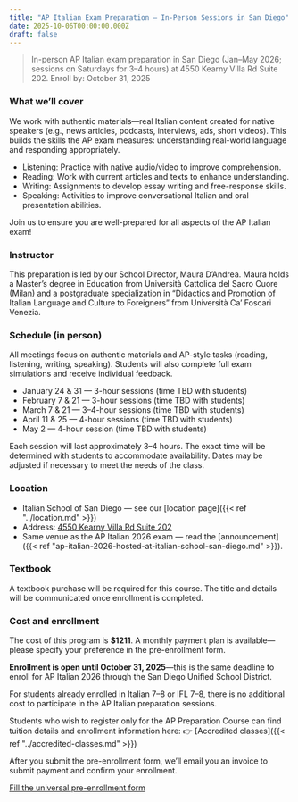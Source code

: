 ```yaml
---
title: "AP Italian Exam Preparation – In-Person Sessions in San Diego"
date: 2025-10-06T00:00:00.000Z
draft: false
---
```


> In-person AP Italian exam preparation in San Diego (Jan–May 2026; sessions on Saturdays for 3–4 hours) at 4550 Kearny Villa Rd Suite 202. Enroll by: October 31, 2025

### What we’ll cover

We work with authentic materials—real Italian content created for native speakers (e.g., news articles, podcasts, interviews, ads, short videos). This builds the skills the AP exam measures: understanding real-world language and responding appropriately.

- Listening: Practice with native audio/video to improve comprehension.
- Reading: Work with current articles and texts to enhance understanding.
- Writing: Assignments to develop essay writing and free-response skills.
- Speaking: Activities to improve conversational Italian and oral presentation abilities.

Join us to ensure you are well-prepared for all aspects of the AP Italian exam!

### Instructor

This preparation is led by our School Director, Maura D’Andrea. Maura holds a Master’s degree in Education from Università Cattolica del Sacro Cuore (Milan) and a postgraduate specialization in “Didactics and Promotion of Italian Language and Culture to Foreigners” from Università Ca’ Foscari Venezia.

### Schedule (in person)

All meetings focus on authentic materials and AP-style tasks (reading, listening, writing, speaking). Students will also complete full exam simulations and receive individual feedback.

- January 24 & 31 — 3-hour sessions (time TBD with students)
- February 7 & 21 — 3-hour sessions (time TBD with students)
- March 7 & 21 — 3–4-hour sessions (time TBD with students)
- April 11 & 25 — 4-hour sessions (time TBD with students)
- May 2 — 4-hour session (time TBD with students)

Each session will last approximately 3–4 hours. The exact time will be determined with students to accommodate availability. Dates may be adjusted if necessary to meet the needs of the class.

### Location

- Italian School of San Diego — see our [location page]({{< ref "../location.md" >}})
- Address: [4550 Kearny Villa Rd Suite 202](https://maps.app.goo.gl/Cg14JWm1TJFK9rsN8)
- Same venue as the AP Italian 2026 exam — read the [announcement]({{< ref "ap-italian-2026-hosted-at-italian-school-san-diego.md" >}}).

### Textbook

A textbook purchase will be required for this course. The title and details will be communicated once enrollment is completed.

### Cost and enrollment

The cost of this program is **$1211**. A monthly payment plan is available—please specify your preference in the pre-enrollment form.

**Enrollment is open until October 31, 2025**—this is the same deadline to enroll for AP Italian 2026 through the San Diego Unified School District.

For students already enrolled in Italian 7–8 or IFL 7–8, there is no additional cost to participate in the AP Italian preparation sessions.

Students who wish to register only for the AP Preparation Course can find tuition details and enrollment information here:
👉 [Accredited classes]({{< ref "../accredited-classes.md" >}})

After you submit the pre-enrollment form, we’ll email you an invoice to submit payment and confirm your enrollment.

<div class="tc">
  <a href="https://docs.google.com/forms/d/e/1FAIpQLSd4sac0Y2wdTd9gm2AF1Y9uuVPPyJzHfHEphJPA1iYPkrP43g/viewform?usp=sf_link" class="btn raise">Fill the universal pre-enrollment form</a>
</div>

